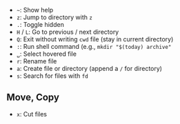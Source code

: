 - `~`: Show help
- `z`: Jump to directory with `z`
- `.`: Toggle hidden
- `H` / `L`: Go to previous / next directory
- `Q`: Exit without writing `cwd` file (stay in current directory)
- `:`: Run shell command (e.g., `mkdir "$(today) archive"`
- `␣`: Select hovered file
- `r`: Rename file
- `a`: Create file or directory (append a `/` for directory)
- `s`: Search for files with `fd`

## Move, Copy

- `x`: Cut files

